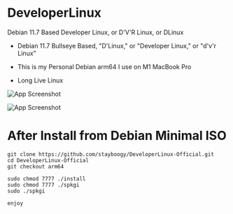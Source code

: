 # DeveloperLinux
Debian 11.7 Based Developer Linux, or D'V'R Linux, or DLinux

- Debian 11.7 Bullseye Based, "D'Linux," or "Developer Linux," or "d'v'r Linux"

- This is my Personal Debian arm64 I use on M1 MacBook Pro

- Long Live Linux


![App Screenshot](https://codeberg.org/stayboogy/stayboogy_DeveloperLinux-Official/raw/branch/arm64/DLinux--NeoFetchInfo.png)

![App Screenshot](https://codeberg.org/stayboogy/stayboogy_DeveloperLInux-Official/raw/branch/arm64/DLinux--SystemStyles.png)

# After Install from Debian Minimal ISO

```
git clone https://github.com/stayboogy/DeveloperLinux-Official.git
cd DeveloperLinux-Official
git checkout arm64

sudo chmod 7777 ./install
sudo chmod 7777 ./spkgi
sudo ./spkgi

enjoy
```



